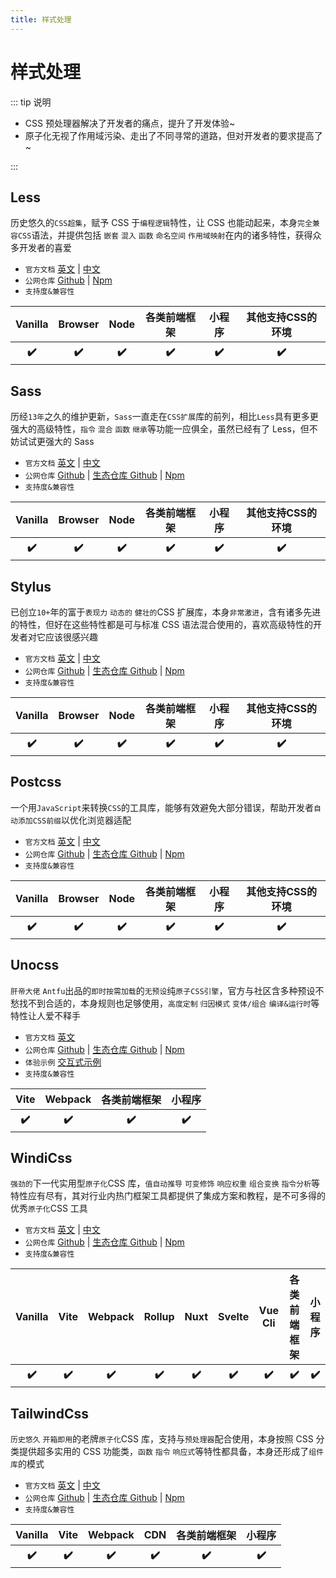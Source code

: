 ```yaml
---
title: 样式处理
---
```


# 样式处理

::: tip 说明

-   CSS 预处理器解决了开发者的痛点，提升了开发体验~
-   原子化无视了作用域污染、走出了不同寻常的道路，但对开发者的要求提高了~

:::

## Less <ProjectBadge starts='less/less.js' version='less' />

历史悠久的`CSS超集`，赋予 CSS 于`编程逻辑`特性，让 CSS 也能动起来，本身`完全兼容CSS`语法，并提供包括 `嵌套` `混入` `函数` `命名空间` `作用域映射`在内的诸多特性，获得众多开发者的喜爱

-   `官方文档` [英文](https://lesscss.org/) | [中文](https://less.bootcss.com/)
-   `公网仓库` [Github](https://github.com/less/less.js) | [Npm](https://www.npmjs.com/package/less)
-   `支持度&兼容性`
<table class='mini_table'>
    <thead>
        <tr>
            <th>Vanilla</th>
            <th>Browser</th>
            <th>Node</th>
            <th>各类前端框架</th>
            <th>小程序</th>
            <th>其他支持CSS的环境</th>
        </tr>
    </thead>
    <tbody>
        <tr>
            <th>✔️</th>
            <th>✔️</th>
            <th>✔️</th>
            <th>✔️</th>
            <th>✔️</th>
            <th>✔️</th>
        </tr>
    </tbody>
</table>

## Sass <ProjectBadge starts='sass/sass' version='sass' />

历经`13年`之久的维护更新，`Sass`一直走在`CSS扩展`库的前列，相比`Less`具有更多更强大的高级特性，`指令` `混合` `函数` `继承`等功能一应俱全，虽然已经有了 Less，但不妨试试更强大的 Sass

-   `官方文档` [英文](http://en.sass.hk/) | [中文](https://www.sass.hk/)
-   `公网仓库` [Github](https://github.com/sass/sass) | [生态仓库 Github](https://github.com/sass) | [Npm](https://www.npmjs.com/package/sass)
-   `支持度&兼容性`
<table class='mini_table'>
    <thead>
        <tr>
            <th>Vanilla</th>
            <th>Browser</th>
            <th>Node</th>
            <th>各类前端框架</th>
            <th>小程序</th>
            <th>其他支持CSS的环境</th>
        </tr>
    </thead>
    <tbody>
        <tr>
            <th>✔️</th>
            <th>✔️</th>
            <th>✔️</th>
            <th>✔️</th>
            <th>✔️</th>
            <th>✔️</th>
        </tr>
    </tbody>
</table>

## Stylus <ProjectBadge starts='stylus/stylus' version='stylus' />

已创立`10+`年的富于`表现力` `动态的` `健壮的`CSS 扩展库，本身`非常激进`，含有诸多先进的特性，但好在这些特性都是可与标准 CSS 语法混合使用的，喜欢高级特性的开发者对它应该很感兴趣

-   `官方文档` [英文](https://stylus-lang.com/) | [中文](https://www.stylus-lang.cn/)
-   `公网仓库` [Github](https://github.com/stylus/stylus/) | [生态仓库 Github](https://github.com/stylus) | [Npm](https://www.npmjs.com/package/stylus)
-   `支持度&兼容性`
<table class='mini_table'>
    <thead>
        <tr>
            <th>Vanilla</th>
            <th>Browser</th>
            <th>Node</th>
            <th>各类前端框架</th>
            <th>小程序</th>
            <th>其他支持CSS的环境</th>
        </tr>
    </thead>
    <tbody>
        <tr>
            <th>✔️</th>
            <th>✔️</th>
            <th>✔️</th>
            <th>✔️</th>
            <th>✔️</th>
            <th>✔️</th>
        </tr>
    </tbody>
</table>

## Postcss <ProjectBadge starts='postcss/postcss' version='postcss' />

一个用`JavaScript`来转换`CSS`的工具库，能够有效避免大部分错误，帮助开发者`自动添加CSS前缀`以优化浏览器适配

-   `官方文档` [英文](https://postcss.org/) | [中文](https://www.postcss.com.cn/)
-   `公网仓库` [Github](https://github.com/postcss/postcss) | [生态仓库 Github](https://github.com/postcss) | [Npm](https://www.npmjs.com/package/postcss)
-   `支持度&兼容性`
<table class='mini_table'>
    <thead>
        <tr>
            <th>Vanilla</th>
            <th>Browser</th>
            <th>Node</th>
            <th>各类前端框架</th>
            <th>小程序</th>
            <th>其他支持CSS的环境</th>
        </tr>
    </thead>
    <tbody>
        <tr>
            <th>✔️</th>
            <th>✔️</th>
            <th>✔️</th>
            <th>✔️</th>
            <th>✔️</th>
            <th>✔️</th>
        </tr>
    </tbody>
</table>

## Unocss <ProjectBadge starts='unocss/unocss' version='postcss' />

`肝帝大佬` `Antfu`出品的`即时按需加载`的`无预设`纯`原子CSS引擎`，官方与社区含多种预设不愁找不到合适的，本身规则也足够使用，`高度定制` `归因模式` `变体/组合` `编译&运行时`等特性让人爱不释手

-   `官方文档` [英文](https://uno.antfu.me/)
-   `公网仓库` [Github](https://github.com/unocss/unocss) | [生态仓库 Github](https://github.com/unocss) | [Npm](https://www.npmjs.com/package/unocss)
-   `体验示例` [交互式示例](https://uno.antfu.me/play/)
-   `支持度&兼容性`
<table class='mini_table'>
    <thead>
        <tr>
            <th>Vite</th>
            <th>Webpack</th>
            <th>各类前端框架</th>
            <th>小程序</th>
        </tr>
    </thead>
    <tbody>
        <tr>
            <th>✔️</th>
            <th>✔️</th>
            <th>✔️</th>
            <th>✔️</th>
        </tr>
    </tbody>
</table>

## WindiCss <ProjectBadge starts='windicss/windicss' version='windicss' />

`强劲的`下一代实用型`原子化`CSS 库，`值自动推导` `可变修饰` `响应权重` `组合变换` `指令分析`等特性应有尽有，其对行业内热门框架工具都提供了集成方案和教程，是不可多得的优秀`原子化`CSS 工具

-   `官方文档` [英文](https://windicss.org/) | [中文](https://cn.windicss.org/)
-   `公网仓库` [Github](https://github.com/windicss/windicss) | [生态仓库 Github](https://github.com/windicss) | [Npm](https://www.npmjs.com/package/windicss)
-   `支持度&兼容性`
<table class='mini_table'>
    <thead>
        <tr>
            <th>Vanilla</th>
            <th>Vite</th>
            <th>Webpack</th>
            <th>Rollup</th>
            <th>Nuxt</th>
            <th>Svelte</th>
            <th>Vue Cli</th>
            <th>各类前端框架</th>
            <th>小程序</th>
        </tr>
    </thead>
    <tbody>
        <tr>
            <th>✔️</th>
            <th>✔️</th>
            <th>✔️</th>
            <th>✔️</th>
            <th>✔️</th>
            <th>✔️</th>
            <th>✔️</th>
            <th>✔️</th>
            <th>✔️</th>
        </tr>
    </tbody>
</table>

## TailwindCss <ProjectBadge starts='tailwindlabs/tailwindcss' version='tailwindcss' />

`历史悠久` `开箱即用`的老牌`原子化`CSS 库，支持与`预处理器`配合使用，本身按照 CSS 分类提供超多实用的 CSS 功能类，`函数` `指令` `响应式`等特性都具备，本身还形成了`组件库`的模式

-   `官方文档` [英文](https://tailwindcss.com/) | [中文](https://www.tailwindcss.cn/)
-   `公网仓库` [Github](https://github.com/tailwindlabs/tailwindcss) | [生态仓库 Github](https://github.com/tailwindlabs) | [Npm](https://www.npmjs.com/package/tailwindcss)
-   `支持度&兼容性`
<table class='mini_table'>
    <thead>
        <tr>
            <th>Vanilla</th>
            <th>Vite</th>
            <th>Webpack</th>
            <th>CDN</th>
            <th>各类前端框架</th>
            <th>小程序</th>
        </tr>
    </thead>
    <tbody>
        <tr>
            <th>✔️</th>
            <th>✔️</th>
            <th>✔️</th>
            <th>✔️</th>
            <th>✔️</th>
            <th>✔️</th>
        </tr>
    </tbody>
</table>
